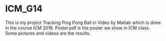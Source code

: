 # ICM_G14
This is my project Tracking Ping Pong Ball in Video by Matlab which is done in the course ICM 2018.
Poster.pdf is the poster we show in ICM class.
Some pictures and videos are the results.
